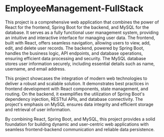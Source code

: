 # EmployeeManagement-FullStack

This project is a comprehensive web application that combines the power of React for the frontend, Spring Boot for the backend, and MySQL for the database. It serves as a fully functional user management system, providing an intuitive and interactive interface for managing user data. The frontend, built with React, offers seamless navigation, allowing users to view, add, edit, and delete user records. The backend, powered by Spring Boot, handles the business logic, API endpoints, and database operations, ensuring efficient data processing and security. The MySQL database stores user information securely, including essential details such as name, username, and email address.

This project showcases the integration of modern web technologies to deliver a robust and scalable solution. It demonstrates best practices in frontend development with React components, state management, and routing. On the backend, it exemplifies the utilization of Spring Boot's dependency injection, RESTful APIs, and database connectivity. The project's emphasis on MySQL ensures data integrity and efficient storage and retrieval of user information.

By combining React, Spring Boot, and MySQL, this project provides a solid foundation for building dynamic and user-centric web applications with seamless frontend-backend communication and reliable data persistence.
